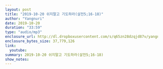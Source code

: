 ```yaml
---
layout: post
title: "2019-10-20 쉬지말고 기도하라(살전5;16-18)"
author: "Yangnuri"
date: 2019-10-20
duration: "33:59"
type: "audio/mp3"
enclosure_url: http://dl.dropboxusercontent.com/s/q65zn28dzqjd87v/yangnurichurch191020.mp3
enclosure_bytes_size: 37,779,126
link:
  youtube: 
summary: 2019-10-20 쉬지말고 기도하라(살전5;16-18)
show_notes:
---
```

